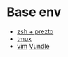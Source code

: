 # Base env
* [zsh + prezto](https://github.com/sorin-ionescu/prezto)
* [tmux](https://github.com/tmux/tmux)
* [vim](https://www.vim.org/) [Vundle](https://github.com/VundleVim/Vundle.vim)
